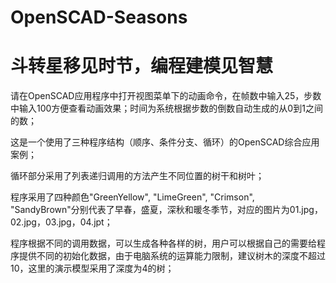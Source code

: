 # OpenSCAD-Seasons

# 斗转星移见时节，编程建模见智慧

请在OpenSCAD应用程序中打开视图菜单下的动画命令，在帧数中输入25，步数中输入100方便查看动画效果；时间为系统根据步数的倒数自动生成的从0到1之间的数；

这是一个使用了三种程序结构（顺序、条件分支、循环）的OpenSCAD综合应用案例；

循环部分采用了列表递归调用的方法产生不同位置的树干和树叶；

程序采用了四种颜色"GreenYellow", "LimeGreen", "Crimson", "SandyBrown"分别代表了早春，盛夏，深秋和暖冬季节，对应的图片为01.jpg，02.jpg，03.jpg，04.jpt；

程序根据不同的调用数据，可以生成各种各样的树，用户可以根据自己的需要给程序提供不同的初始化数据，由于电脑系统的运算能力限制，建议树木的深度不超过10，这里的演示模型采用了深度为4的树；
